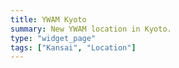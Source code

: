 ```yaml
---
title: YWAM Kyoto
summary: New YWAM location in Kyoto.
type: "widget_page"
tags: ["Kansai", "Location"]
---
```

